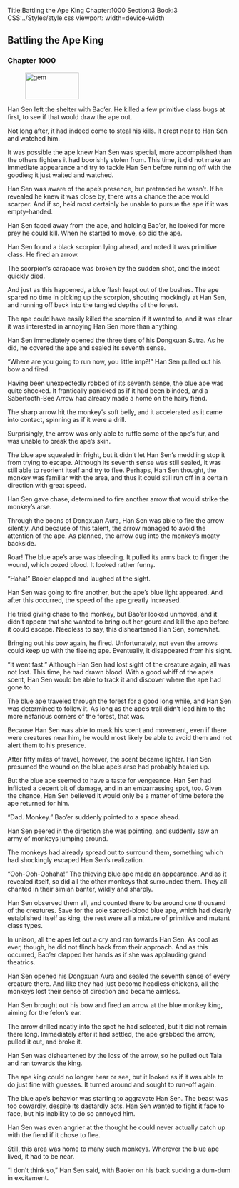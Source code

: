 Title:Battling the Ape King 
Chapter:1000 
Section:3 
Book:3 
CSS:../Styles/style.css 
viewport: width=device-width
  
## Battling the Ape King
### Chapter 1000
  
<figure>
	<img src="../Images/gem.gif" alt="gem" id="gem" width="120" height="60" />
</figure>
  

  
Han Sen left the shelter with Bao’er. He killed a few primitive class bugs at first, to see if that would draw the ape out.

Not long after, it had indeed come to steal his kills. It crept near to Han Sen and watched him.

It was possible the ape knew Han Sen was special, more accomplished than the others fighters it had boorishly stolen from. This time, it did not make an immediate appearance and try to tackle Han Sen before running off with the goodies; it just waited and watched.

Han Sen was aware of the ape’s presence, but pretended he wasn’t. If he revealed he knew it was close by, there was a chance the ape would scarper. And if so, he’d most certainly be unable to pursue the ape if it was empty-handed.

Han Sen faced away from the ape, and holding Bao’er, he looked for more prey he could kill. When he started to move, so did the ape.

Han Sen found a black scorpion lying ahead, and noted it was primitive class. He fired an arrow.

The scorpion’s carapace was broken by the sudden shot, and the insect quickly died.

And just as this happened, a blue flash leapt out of the bushes. The ape spared no time in picking up the scorpion, shouting mockingly at Han Sen, and running off back into the tangled depths of the forest.

The ape could have easily killed the scorpion if it wanted to, and it was clear it was interested in annoying Han Sen more than anything.

Han Sen immediately opened the three tiers of his Dongxuan Sutra. As he did, he covered the ape and sealed its seventh sense.

“Where are you going to run now, you little imp?!” Han Sen pulled out his bow and fired.

Having been unexpectedly robbed of its seventh sense, the blue ape was quite shocked. It frantically panicked as if it had been blinded, and a Sabertooth-Bee Arrow had already made a home on the hairy fiend.

The sharp arrow hit the monkey’s soft belly, and it accelerated as it came into contact, spinning as if it were a drill.

Surprisingly, the arrow was only able to ruffle some of the ape’s fur, and was unable to break the ape’s skin.

The blue ape squealed in fright, but it didn’t let Han Sen’s meddling stop it from trying to escape. Although its seventh sense was still sealed, it was still able to reorient itself and try to flee. Perhaps, Han Sen thought, the monkey was familiar with the area, and thus it could still run off in a certain direction with great speed.

Han Sen gave chase, determined to fire another arrow that would strike the monkey’s arse.

Through the boons of Dongxuan Aura, Han Sen was able to fire the arrow silently. And because of this talent, the arrow managed to avoid the attention of the ape. As planned, the arrow dug into the monkey’s meaty backside.

Roar! The blue ape’s arse was bleeding. It pulled its arms back to finger the wound, which oozed blood. It looked rather funny.

“Haha!” Bao’er clapped and laughed at the sight.

Han Sen was going to fire another, but the ape’s blue light appeared. And after this occurred, the speed of the ape greatly increased.

He tried giving chase to the monkey, but Bao’er looked unmoved, and it didn’t appear that she wanted to bring out her gourd and kill the ape before it could escape. Needless to say, this disheartened Han Sen, somewhat.

Bringing out his bow again, he fired. Unfortunately, not even the arrows could keep up with the fleeing ape. Eventually, it disappeared from his sight.

“It went fast.” Although Han Sen had lost sight of the creature again, all was not lost. This time, he had drawn blood. With a good whiff of the ape’s scent, Han Sen would be able to track it and discover where the ape had gone to.

The blue ape traveled through the forest for a good long while, and Han Sen was determined to follow it. As long as the ape’s trail didn’t lead him to the more nefarious corners of the forest, that was.

Because Han Sen was able to mask his scent and movement, even if there were creatures near him, he would most likely be able to avoid them and not alert them to his presence.

After fifty miles of travel, however, the scent became lighter. Han Sen presumed the wound on the blue ape’s arse had probably healed up.

But the blue ape seemed to have a taste for vengeance. Han Sen had inflicted a decent bit of damage, and in an embarrassing spot, too. Given the chance, Han Sen believed it would only be a matter of time before the ape returned for him.

“Dad. Monkey.” Bao’er suddenly pointed to a space ahead.

Han Sen peered in the direction she was pointing, and suddenly saw an army of monkeys jumping around.

The monkeys had already spread out to surround them, something which had shockingly escaped Han Sen’s realization.

“Ooh-Ooh-Oohaha!” The thieving blue ape made an appearance. And as it revealed itself, so did all the other monkeys that surrounded them. They all chanted in their simian banter, wildly and sharply.

Han Sen observed them all, and counted there to be around one thousand of the creatures. Save for the sole sacred-blood blue ape, which had clearly established itself as king, the rest were all a mixture of primitive and mutant class types.

In unison, all the apes let out a cry and ran towards Han Sen. As cool as ever, though, he did not flinch back from their approach. And as this occurred, Bao’er clapped her hands as if she was applauding grand theatrics.

Han Sen opened his Dongxuan Aura and sealed the seventh sense of every creature there. And like they had just become headless chickens, all the monkeys lost their sense of direction and became aimless.

Han Sen brought out his bow and fired an arrow at the blue monkey king, aiming for the felon’s ear.

The arrow drilled neatly into the spot he had selected, but it did not remain there long. Immediately after it had settled, the ape grabbed the arrow, pulled it out, and broke it.

Han Sen was disheartened by the loss of the arrow, so he pulled out Taia and ran towards the king.

The ape king could no longer hear or see, but it looked as if it was able to do just fine with guesses. It turned around and sought to run-off again.

The blue ape’s behavior was starting to aggravate Han Sen. The beast was too cowardly, despite its dastardly acts. Han Sen wanted to fight it face to face, but his inability to do so annoyed him.

Han Sen was even angrier at the thought he could never actually catch up with the fiend if it chose to flee.

Still, this area was home to many such monkeys. Wherever the blue ape lived, it had to be near.

“I don’t think so,” Han Sen said, with Bao’er on his back sucking a dum-dum in excitement.
